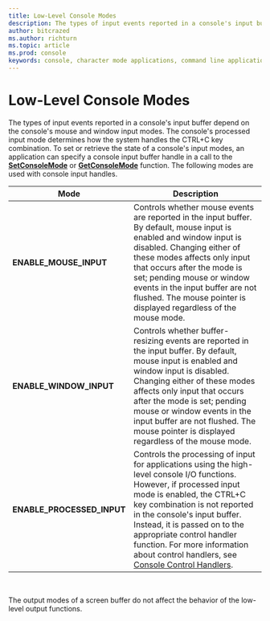 ```yaml
---
title: Low-Level Console Modes
description: The types of input events reported in a console's input buffer depend on the console's mouse and window input modes.
author: bitcrazed
ms.author: richturn
ms.topic: article
ms.prod: console
keywords: console, character mode applications, command line applications, terminal applications, console api
---
```


# Low-Level Console Modes


The types of input events reported in a console's input buffer depend on the console's mouse and window input modes. The console's processed input mode determines how the system handles the CTRL+C key combination. To set or retrieve the state of a console's input modes, an application can specify a console input buffer handle in a call to the [**SetConsoleMode**](setconsolemode.md) or [**GetConsoleMode**](getconsolemode.md) function. The following modes are used with console input handles.

| Mode                         | Description                                                                                                                                                                                                                                                                                                                                                                                           |
|------------------------------|-------------------------------------------------------------------------------------------------------------------------------------------------------------------------------------------------------------------------------------------------------------------------------------------------------------------------------------------------------------------------------------------------------|
| **ENABLE\_MOUSE\_INPUT**     | Controls whether mouse events are reported in the input buffer. By default, mouse input is enabled and window input is disabled. Changing either of these modes affects only input that occurs after the mode is set; pending mouse or window events in the input buffer are not flushed. The mouse pointer is displayed regardless of the mouse mode.                                                |
| **ENABLE\_WINDOW\_INPUT**    | Controls whether buffer-resizing events are reported in the input buffer. By default, mouse input is enabled and window input is disabled. Changing either of these modes affects only input that occurs after the mode is set; pending mouse or window events in the input buffer are not flushed. The mouse pointer is displayed regardless of the mouse mode.                                      |
| **ENABLE\_PROCESSED\_INPUT** | Controls the processing of input for applications using the high-level console I/O functions. However, if processed input mode is enabled, the CTRL+C key combination is not reported in the console's input buffer. Instead, it is passed on to the appropriate control handler function. For more information about control handlers, see [Console Control Handlers](console-control-handlers.md). |

 

The output modes of a screen buffer do not affect the behavior of the low-level output functions.

 

 




